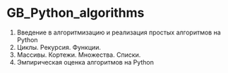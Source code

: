 # GB_Python_algorithms

1. Введение в алгоритмизацию и реализация простых алгоритмов на Python
2. Циклы. Рекурсия. Функции.
3. Массивы. Кортежи. Множества. Списки.
4. Эмпирическая оценка алгоритмов на Python
